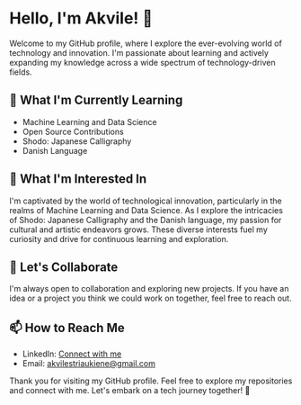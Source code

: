 # Hello, I'm Akvile! 👋

Welcome to my GitHub profile, where I explore the ever-evolving world of technology and innovation. I'm passionate about learning and actively expanding my knowledge across a wide spectrum of technology-driven fields.

## 🌱 What I'm Currently Learning
- Machine Learning and Data Science
- Open Source Contributions
- Shodo: Japanese Calligraphy
- Danish Language

## 👀 What I'm Interested In
I'm captivated by the world of technological innovation, particularly in the realms of Machine Learning and Data Science. As I explore the intricacies of Shodo: Japanese Calligraphy and the Danish language, my passion for cultural and artistic endeavors grows. These diverse interests fuel my curiosity and drive for continuous learning and exploration.
## 💞️ Let's Collaborate
I'm always open to collaboration and exploring new projects. If you have an idea or a project you think we could work on together, feel free to reach out.

## 📫 How to Reach Me
- LinkedIn: [Connect with me](https://www.linkedin.com/in/akvilelaurinaviciute/)
- Email: akvilestriaukiene@gmail.com

Thank you for visiting my GitHub profile. Feel free to explore my repositories and connect with me. Let's embark on a tech journey together! 🚀

